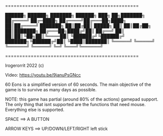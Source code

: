 ===============================================

 ██████╗  ██████╗     ███████╗ ██████╗ ███╗   ██╗███████╗
██╔════╝ ██╔═████╗    ██╔════╝██╔═══██╗████╗  ██║██╔════╝
███████╗ ██║██╔██║    █████╗  ██║   ██║██╔██╗ ██║███████╗
██╔═══██╗████╔╝██║    ██╔══╝  ██║   ██║██║╚██╗██║╚════██║
╚██████╔╝╚██████╔╝    ███████╗╚██████╔╝██║ ╚████║███████║
 ╚═════╝  ╚═════╝     ╚══════╝ ╚═════╝ ╚═╝  ╚═══╝╚══════╝
                                                         
===============================================

lrogerorrit 2022 (c)

Video: https://youtu.be/9januPsGNcc

60 Eons is a simplified version of 60 seconds. The main objective of the game is to
survive as many days as possible. 

NOTE: this game has partial (around 80% of the actions) gamepad support. The only
thing that isnt supported are the functions that need mouse. Everything else is 
supported.

SPACE ==> A BUTTON

ARROW KEYS ==> UP/DOWN/LEFT/RIGHT left stick


